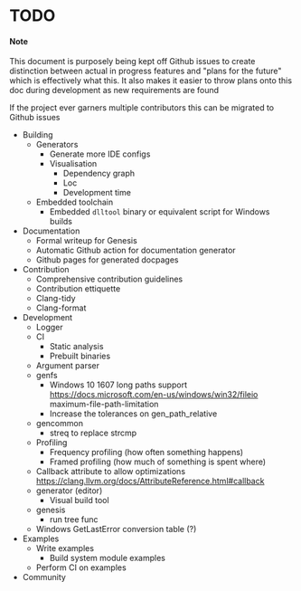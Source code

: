 # TODO

#### Note
This document is purposely being kept off Github issues to create distinction between actual in progress features and "plans for the future" which is effectively what this. It also makes it easier to throw plans onto this doc during development as new requirements are found

If the project ever garners multiple contributors this can be migrated to Github issues

- Building
    - Generators
        - Generate more IDE configs
        - Visualisation
            - Dependency graph
            - Loc
            - Development time
    - Embedded toolchain
        - Embedded `dlltool` binary or equivalent script for Windows builds
- Documentation
    - Formal writeup for Genesis
    - Automatic Github action for documentation generator
    - Github pages for generated docpages
- Contribution
    - Comprehensive contribution guidelines
    - Contribution ettiquette
    - Clang-tidy
    - Clang-format
- Development
    - Logger
    - CI
        - Static analysis
        - Prebuilt binaries
    - Argument parser
    - genfs
        - Windows 10 1607 long paths support https://docs.microsoft.com/en-us/windows/win32/fileio maximum-file-path-limitation
        - Increase the tolerances on gen_path_relative
    - gencommon
        - streq to replace strcmp
    - Profiling
        - Frequency profiling (how often something happens)
        - Framed profiling (how much of something is spent where)
    - Callback attribute to allow optimizations https://clang.llvm.org/docs/AttributeReference.html#callback
    - generator (editor)
        - Visual build tool
    - genesis
        - run tree func
    - Windows GetLastError conversion table (?)
- Examples
    - Write examples
        - Build system module examples
    - Perform CI on examples
- Community
